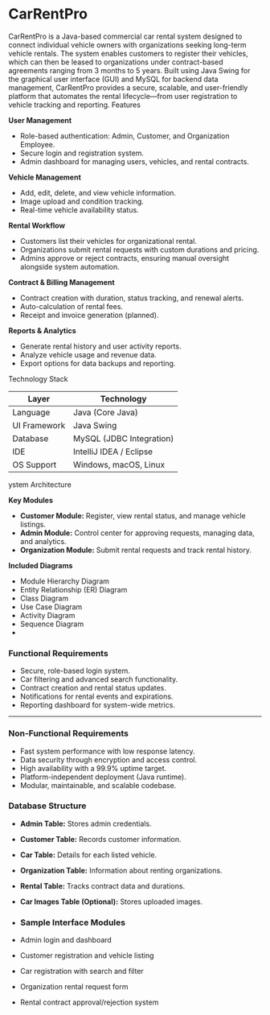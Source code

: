 # CarRentPro
CarRentPro is a Java-based commercial car rental system designed to connect individual vehicle owners with organizations seeking long-term vehicle rentals. The system enables customers to register their vehicles, which can then be leased to organizations under contract-based agreements ranging from 3 months to 5 years. Built using Java Swing for the graphical user interface (GUI) and MySQL for backend data management, CarRentPro provides a secure, scalable, and user-friendly platform that automates the rental lifecycle—from user registration to vehicle tracking and reporting.
Features

**User Management**
- Role-based authentication: Admin, Customer, and Organization Employee.
- Secure login and registration system.
- Admin dashboard for managing users, vehicles, and rental contracts.

**Vehicle Management**
- Add, edit, delete, and view vehicle information.
- Image upload and condition tracking.
- Real-time vehicle availability status.

**Rental Workflow**
- Customers list their vehicles for organizational rental.
- Organizations submit rental requests with custom durations and pricing.
- Admins approve or reject contracts, ensuring manual oversight alongside system automation.

**Contract & Billing Management**
- Contract creation with duration, status tracking, and renewal alerts.
- Auto-calculation of rental fees.
- Receipt and invoice generation (planned).

**Reports & Analytics**
- Generate rental history and user activity reports.
- Analyze vehicle usage and revenue data.
- Export options for data backups and reporting.

Technology Stack

| Layer        | Technology               |
|--------------|--------------------------|
| Language     | Java (Core Java)         |
| UI Framework | Java Swing               |
| Database     | MySQL (JDBC Integration) |
| IDE          | IntelliJ IDEA / Eclipse  |
| OS Support   | Windows, macOS, Linux    |

ystem Architecture

**Key Modules**
- **Customer Module:** Register, view rental status, and manage vehicle listings.
- **Admin Module:** Control center for approving requests, managing data, and analytics.
- **Organization Module:** Submit rental requests and track rental history.

**Included Diagrams**
- Module Hierarchy Diagram
- Entity Relationship (ER) Diagram
- Class Diagram
- Use Case Diagram
- Activity Diagram
- Sequence Diagram
- 
### Functional Requirements

- Secure, role-based login system.
- Car filtering and advanced search functionality.
- Contract creation and rental status updates.
- Notifications for rental events and expirations.
- Reporting dashboard for system-wide metrics.

---

### Non-Functional Requirements

- Fast system performance with low response latency.
- Data security through encryption and access control.
- High availability with a 99.9% uptime target.
- Platform-independent deployment (Java runtime).
- Modular, maintainable, and scalable codebase.

### Database Structure

- **Admin Table:** Stores admin credentials.
- **Customer Table:** Records customer information.
- **Car Table:** Details for each listed vehicle.
- **Organization Table:** Information about renting organizations.
- **Rental Table:** Tracks contract data and durations.
- **Car Images Table (Optional):** Stores uploaded images.

- ### Sample Interface Modules

- Admin login and dashboard
- Customer registration and vehicle listing
- Car registration with search and filter
- Organization rental request form
- Rental contract approval/rejection system


  


